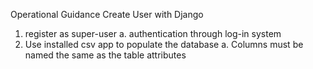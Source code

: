 Operational Guidance 
Create User with Django
1.	register as super-user 
a.	authentication through log-in system
2.	Use installed csv app to populate the database
a.	Columns must be named the same as the table attributes
